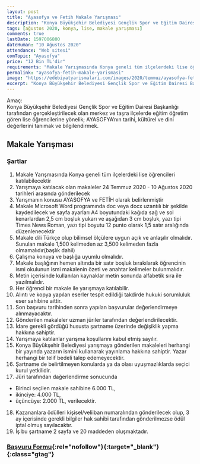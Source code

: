 ```yaml
---
layout: post
title: "Ayasofya ve Fetih Makale Yarışması"
description: "Konya Büyükşehir Belediyesi Gençlik Spor ve Eğitim Dairesi Başkanlığı tarafından gerçekleştirilecek olan merkez ve taşra ilçelerde eğitim öğretim gören lise öğrencilerine yönelik; AYASOFYA’nın tarihi, kültürel ve dini değerlerini tanımak ve bilgilendirmek."
tags: [ağustos 2020, konya, lise, makale yarışması]
comments: true
lastDate: 1597006800  
dateHuman: "10 Ağustos 2020"
attendance: "Web sitesi"
comTopic: "Ayasofya"
price: "12 Bin TL'dir"
requirements: "Makale Yarışmasında Konya geneli tüm ilçelerdeki lise öğrencileri katılabilecektir"
permalink: "ayasofya-fetih-makale-yarismasi"
image: "https://edebiyatyarismalari.com/images/2020/temmuz/ayasofya-fetih-makale-yarismasi.jpg"
excerpt: "Konya Büyükşehir Belediyesi Gençlik Spor ve Eğitim Dairesi Başkanlığı tarafından gerçekleştirilecek olan merkez ve taşra ilçelerde eğitim öğretim gören lise öğrencilerine yönelik; AYASOFYA’nın tarihi, kültürel ve dini değerlerini tanımak ve bilgilendirmek."
---
```


Amaç:  
Konya Büyükşehir Belediyesi Gençlik Spor ve Eğitim Dairesi Başkanlığı tarafından gerçekleştirilecek olan merkez ve taşra ilçelerde eğitim öğretim gören lise öğrencilerine yönelik; AYASOFYA’nın tarihi, kültürel ve dini değerlerini tanımak ve bilgilendirmek.

## Makale Yarışması

### Şartlar

1. Makale Yarışmasında Konya geneli tüm ilçelerdeki lise öğrencileri katılabilecektir
2. Yarışmaya katılacak olan makaleler 24 Temmuz 2020 - 10 Ağustos 2020 tarihleri arasında gönderilecek
3. Yarışmanın konusu AYASOFYA ve FETİH olarak belirlenmiştir
4. Makale Microsoft Word programında doc veya docx uzantılı bir şekilde kaydedilecek ve sayfa ayarları A4 boyutundaki kağıda sağ ve sol kenarlardan 2,5 cm boşluk yukarı ve aşağıdan 3 cm boşluk, yazı tipi Times News Roman, yazı tipi boyutu 12 punto olarak 1,5 satır aralığında düzenlenecektir
5. Makale dili Türkçe olup bilimsel ölçülere uygun açık ve anlaşılır olmalıdır. Sunulan makale 1,500 kelimeden az 3,500 kelimeden fazla olmamalıdır(başlık dahil)
6. Çalışma konuya ve başlığa uyumlu olmalıdır.
7. Makale başlığının hemen altında bir satır boşluk bırakılarak öğrencinin ismi okulunun ismi makalenin özeti ve anahtar kelimeler bulunmalıdır.
8. Metin içerisinde kullanılan kaynaklar metin sonunda alfabetik sıra ile yazılmalıdır.
9. Her öğrenci bir makale ile yarışmaya katılabilir.
10. Alıntı ve kopya yapılan eserler tespit edildiği takdirde hukuki sorumluluk eser sahibine aittir.
11. Son başvuru tarihinden sonra yapılan başvurular değerlendirmeye alınmayacaktır.
12. Gönderilen makaleler uzman jüriler tarafından değerlendirilecektir.
13. İdare gerekli gördüğü hususta şartname üzerinde değişiklik yapma hakkına sahiptir.
14. Yarışmaya katılanlar yarışma koşullarını kabul etmiş sayılır.
15. Konya Büyükşehir Belediyesi yarışmaya gönderilen makaleleri herhangi bir yayında yazarın ismini kullanarak yayınlama hakkına sahiptir. Yazar herhangi bir telif bedeli talep edemeyecektir.
16. Şartname de belirtilmeyen konularda ya da olası uyuşmazlıklarda seçici kurul yetkilidir.
17. Jüri tarafından dağerlendirme sonucunda 
 - Birinci seçilen makale sahibine 6.000 TL, 
 - ikinciye: 4.000 TL, 
 - üçüncüye: 2.000 TL, verilecektir.
18. Kazananlara ödülleri kişisel/veliiban numaralından gönderilecek olup, 3 ay içerisinde gerekli bilgiler hak sahibi tarafından gönderilmezse ödül iptal olmuş sayılacaktır.
19. İş bu şartname 2 sayfa ve 20 maddeden oluşmaktadır.

### [Başvuru Formu](https://zincirlerkiriliyor.konya.bel.tr/?ref=edebiyatyarismalari.com){:rel="nofollow"}{:target="_blank"}{:class="gtag"}